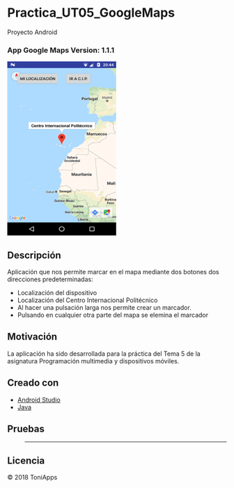 # Practica_UT05_GoogleMaps
Proyecto Android 

### App Google Maps Version: 1.1.1


<img src="https://github.com/Antonio1138/Practica_UT05_GoogleMaps/blob/master/location.png" width="250px" height="400px" />

## Descripción

Aplicación que nos permite marcar en el mapa mediante dos botones dos direcciones predeterminadas:
- Localización del dispositivo
- Localización del Centro Internacional Politécnico
- Al hacer una pulsación larga nos permite crear un marcador.
- Pulsando en cualquier otra parte del mapa se elemina el marcador

## Motivación
La aplicación ha sido desarrollada para la práctica del Tema 5 de la asignatura Programación multimedia y dispositivos móviles.

## Creado con
- [Android Studio](https://developer.android.com/studio/)
- [Java](https://www.java.com/es/download/)

## Pruebas
>------


## Licencia
:copyright: 2018 ToniApps
